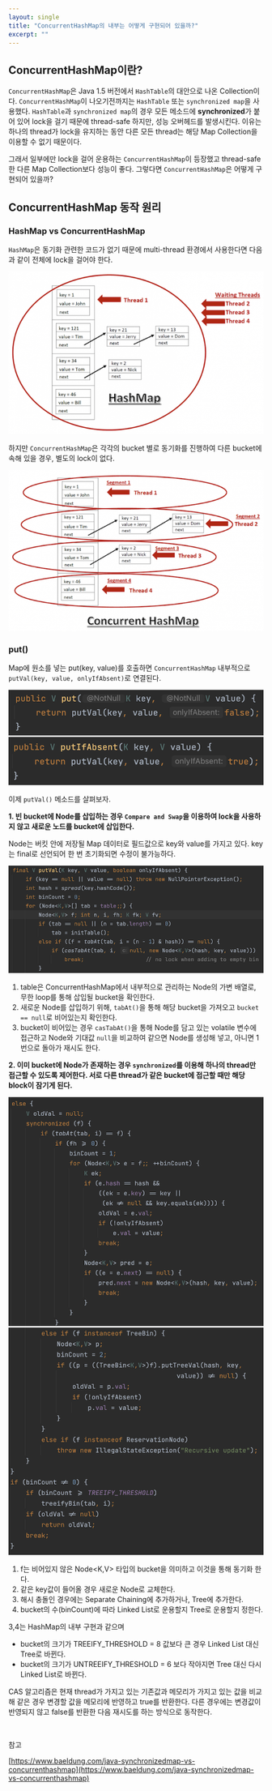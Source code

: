 ```yaml
---
layout: single
title: "ConcurrentHashMap의 내부는 어떻게 구현되어 있을까?"
excerpt: ""
---
```


## ConcurrentHashMap이란?

`ConcurrentHashMap`은 Java 1.5 버전에서 `HashTable`의 대안으로 나온 Collection이다. `ConcurrentHashMap`이 나오기전까지는 `HashTable` 또는 `synchronized map`을 사용했다. `HashTable`과 `synchronized map`의 경우 모든 메소드에 **synchronized**가 붙어 있어 lock을 걸기 때문에 thread-safe 하지만, 성능 오버헤드를 발생시킨다. 이유는 하나의 thread가 lock을 유지하는 동안
다른 모든 thread는 해당 Map Collection을 이용할 수 없기 때문이다.

그래서 일부에만 lock을 걸어 운용하는 `ConcurrentHashMap`이 등장했고 thread-safe한 다른 Map Collection보다 성능이 좋다. 그렇다면 `ConcurrentHashMap`은 어떻게 구현되어 있을까?

## ConcurrentHashMap 동작 원리

### HashMap vs ConcurrentHashMap

`HashMap`은 동기화 관련한 코드가 없기 때문에 multi-thread 환경에서 사용한다면 다음과 같이 전체에 lock을 걸어야 한다.

![img](/assets/images/HashMap.png)

하지만 `ConcurrentHashMap`은 각각의 bucket 별로 동기화를 진행하여 다른 bucket에 속해 있을 경우, 별도의 lock이 없다.

![img2](/assets/images/ConcurrentHashmap.png)

### put()

Map에 원소를 넣는 put(key, value)를 호출하면 `ConcurrentHashMap` 내부적으로 `putVal(key, value, onlyIfAbsent)`로 연결된다.

![img3](/assets/images/ConcurrentHashmap_put()1.png)
![img4](/assets/images/ConcurrentHashmap_put()2.png)

이제 `putVal()` 메소드를 살펴보자.

**1. 빈 bucket에 Node를 삽입하는 경우 `Compare and Swap`을 이용하여 lock을 사용하지 않고 새로운 노드를 bucket에 삽입한다.**

Node는 버킷 안에 저장될 Map 데이터로 필드값으로 key와 value를 가지고 있다. key는 final로 선언되어 한 번 초기화되면 수정이 불가능하다.

![img4](/assets/images/ConcurrentHashmap_put()3.png)

1. table은 ConcurrentHashMap에서 내부적으로 관리하는 Node의 가변 배열로, 무한 loop를 통해 삽입될 bucket을 확인한다.
2. 새로운 Node를 삽입하기 위해, `tabAt()`을 통해 해당 bucket을 가져오고 `bucket == null`로 비어있는지 확인한다.
3. bucket이 비어있는 경우 `casTabAt()`을 통해 Node를 담고 있는 volatile 변수에 접근하고 Node와 기대값 `null`을 비교하여 같으면 Node를 생성해 넣고, 아니면 1번으로 돌아가 재시도 한다.

**2. 이미 bucket에 Node가 존재하는 경우 `synchronized`를 이용해 하나의 thread만 접근할 수 있도록 제어한다. 서로 다른 thread가 같은 bucket에 접근할 때만 해당 block이 잠기게 된다.**

![img5](/assets/images/ConcurrentHashmap.put()4.png)
![img6](/assets/images/ConcurrentHashmap.put()5.png)

1. f는 비어있지 않은 Node<K,V> 타입의 bucket을 의미하고 이것을 통해 동기화 한다.
2. 같은 key값이 들어올 경우 새로운 Node로 교체한다. 
3. 해시 충돌인 경우에는 Separate Chaining에 추가하거나, Tree에 추가한다.
4. bucket의 수(binCount)에 따라 Linked List로 운용할지 Tree로 운용할지 정한다.

3,4는 HashMap의 내부 구현과 같으며

- bucket의 크기가 TREEIFY_THRESHOLD = 8 값보다 큰 경우 Linked List 대신 Tree로 바뀐다.
- bucket의 크기가 UNTREEIFY_THRESHOLD = 6 보다 작아지면 Tree 대신 다시 Linked List로 바뀐다.


CAS 알고리즘은 현재 thread가 가지고 있는 기존값과 메모리가 가지고 있는 값을 비교해 같은 경우 변경할 값을 메모리에 반영하고 true를 반환한다. 다른 경우에는 변경값이 반영되지 않고 false를 반환한 다음 재시도를 하는 방식으로 동작한다.

<br>

참고

[https://www.baeldung.com/java-synchronizedmap-vs-concurrenthashmap](https://www.baeldung.com/java-synchronizedmap-vs-concurrenthashmap)
